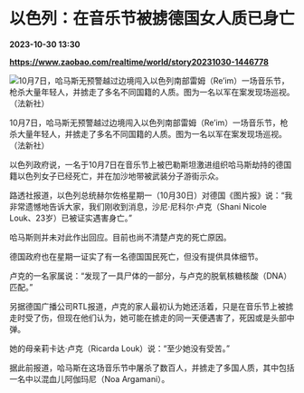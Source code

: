 # 以色列：在音乐节被掳德国女人质已身亡

**2023-10-30 13:30**

**https://www.zaobao.com/realtime/world/story20231030-1446778**

![10月7日，哈马斯无预警越过边境闯入以色列南部雷姆（Re’im）一场音乐节，枪杀大量年轻人，并掳走了多名不同国籍的人质。图为一名以军在案发现场巡视。（法新社）](https://static.zaobao.com/s3fs-public/styles/article_large_full/public/articles/2023/10/30/TOPSHOTS-TOPSHOT-ISRAEL-PALESTINIAN-CONFLICT-070330.jpg?itok=IEHz0huh "10月7日，哈马斯无预警越过边境闯入以色列南部雷姆（Re’im）一场音乐节，枪杀大量年轻人，并掳走了多名不同国籍的人质。图为一名以军在案发现场巡视。（法新社）")

10月7日，哈马斯无预警越过边境闯入以色列南部雷姆（Re’im）一场音乐节，枪杀大量年轻人，并掳走了多名不同国籍的人质。图为一名以军在案发现场巡视。（法新社）

以色列政府说，一名于10月7日在音乐节上被巴勒斯坦激进组织哈马斯劫持的德国籍以色列女子已经死亡，并在加沙地带被武装分子游街示众。

路透社报道，以色列总统赫尔佐格星期一（10月30日）对德国《图片报》说：“我非常遗憾地告诉大家，我们刚收到消息，沙尼·尼科尔·卢克（Shani Nicole Louk、23岁）已被证实遇害身亡。”

哈马斯则并未对此作出回应。目前也尚不清楚卢克的死亡原因。

德国政府也在星期一证实了有一名德国国民死亡，但没有提供具体细节。

卢克的一名家属说：“发现了一具尸体的一部分，与卢克的脱氧核糖核酸（DNA）匹配。”

另据德国广播公司RTL报道，卢克的家人最初认为她还活着，只是在音乐节上被掳走时受了伤，但现在他们认为，她可能在掳走的同一天便遇害了，死因或是头部中弹。

她的母亲莉卡达·卢克（Ricarda Louk）说：“至少她没有受苦。”

据此前报道，哈马斯在这场音乐节中屠杀了数百人，并掳走了多国人质，其中包括一名中以混血儿阿伽玛尼（Noa Argamani）。